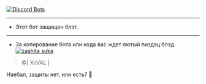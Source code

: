 [![Discord Bots](https://discordbots.org/api/widget/441667160025333762.svg)](https://discordbots.org/bot/441667160025333762)

------

- Этот бот защищен блэт.

-----

- За копирование бота или кода вас ждет лютый пиздэц блэд.
[![zashita suka](https://cdn.discordapp.com/attachments/419546915408052235/449931989869395978/Screenshot_2018-05-26-16-36-28.jpg)](https://cdn.discordapp.com/attachments/419546915408052235/449931989869395978/Screenshot_2018-05-26-16-36-28.jpg)

>©| XeVAL |

Наебал, защиты нет, или есть? 🤔
